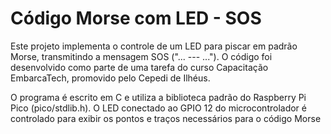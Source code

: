 # Código Morse com LED - SOS

Este projeto implementa o controle de um LED para piscar em padrão Morse, transmitindo a mensagem SOS ("... --- ..."). O código foi desenvolvido como parte de uma tarefa do curso Capacitação EmbarcaTech, promovido pelo Cepedi de Ilhéus.

O programa é escrito em C e utiliza a biblioteca padrão do Raspberry Pi Pico (pico/stdlib.h). O LED conectado ao GPIO 12 do microcontrolador é controlado para exibir os pontos e traços necessários para o código Morse
